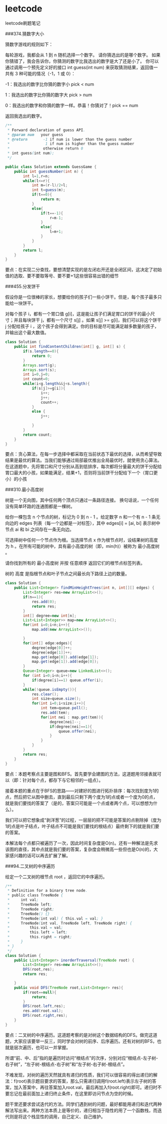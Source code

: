 # leetcode
leetcode刷题笔记

###374.猜数字大小

猜数字游戏的规则如下：

每轮游戏，我都会从 1 到 n 随机选择一个数字。 请你猜选出的是哪个数字。
如果你猜错了，我会告诉你，你猜测的数字比我选出的数字是大了还是小了。
你可以通过调用一个预先定义好的接口 int guess(int num) 来获取猜测结果，返回值一共有 3 种可能的情况（-1，1 或 0）：

-1：我选出的数字比你猜的数字小 pick < num

1：我选出的数字比你猜的数字大 pick > num

0：我选出的数字和你猜的数字一样。恭喜！你猜对了！pick == num

返回我选出的数字。

```java
/** 
 * Forward declaration of guess API.
 * @param num   your guess
 * @return 	     -1 if num is lower than the guess number
 *			      1 if num is higher than the guess number
 *               otherwise return 0
 * int guess(int num);
 */

public class Solution extends GuessGame {
    public int guessNumber(int n) {
        int l=1,r=n;
        while(l<=r){
            int m=(r-l)/2+l;
            int t=guess(m);
            if(t==0){
                return m;
            }
            else{
                if(t==-1){
                    r=m-1;
                }
                else{
                    l=m+1;
                }
            }
        }
        return l;
    }
}
```

要点：在实现二分查找，要想清楚实现的是左闭右开还是全闭区间，这决定了初始值的选取、要不要取等号、要不要+1这些很容易出错的细节

###455.分发饼干

假设你是一位很棒的家长，想要给你的孩子们一些小饼干。但是，每个孩子最多只能给一块饼干。

对每个孩子 i，都有一个胃口值 g[i]，这是能让孩子们满足胃口的饼干的最小尺寸；并且每块饼干 j，都有一个尺寸 s[j] 。如果 s[j] >= g[i]，我们可以将这个饼干 j 分配给孩子 i ，这个孩子会得到满足。你的目标是尽可能满足越多数量的孩子，并输出这个最大数值。

```java
class Solution {
    public int findContentChildren(int[] g, int[] s) {
        if(s.length==0){
            return 0;
        }
        Arrays.sort(g);
        Arrays.sort(s);
        int i=0,j=0;
        int count=0;
        while(i<g.length&&j<s.length){
            if(s[j]>=g[i]){
                i++;
                j++;
                count++;
            }
            else {
                j++;
                
            }
        }
        return count;
    }
}
```

要点：贪心算法，在每一步选择中都采取在当前状态下最优的选择，从而希望导致结果是最优的算法。当我们能够通过局部最优推出全局最优时，就使用贪心算法。在这道题中，先将胃口和尺寸分别从高到低排序，每次都将分量最大的饼干分配给胃口最大的小孩，如果能满足，结果+1，否则将当前饼干分配给下一个（胃口更小）的小孩

###310.最小高度树

树是一个无向图，其中任何两个顶点只通过一条路径连接。 换句话说，一个任何没有简单环路的连通图都是一棵树。

给你一棵包含 n 个节点的树，标记为 0 到 n - 1 。给定数字 n 和一个有 n - 1 条无向边的 edges 列表（每一个边都是一对标签），其中 edges[i] = [ai, bi] 表示树中节点 ai 和 bi 之间存在一条无向边。

可选择树中任何一个节点作为根。当选择节点 x 作为根节点时，设结果树的高度为 h 。在所有可能的树中，具有最小高度的树（即，min(h)）被称为 最小高度树 。

请你找到所有的 最小高度树 并按 任意顺序 返回它们的根节点标签列表。

树的 高度 是指根节点和叶子节点之间最长向下路径上边的数量。

```java
class Solution {
    public List<Integer> findMinHeightTrees(int n, int[][] edges) {
        List<Integer> res=new ArrayList<>();
        if(n==1){
            res.add(0);
            return res;
        }
        int[] degree=new int[n];
        List<List<Integer>> map=new ArrayList<>();
        for(int i=0;i<n;i++){
            map.add(new ArrayList<>());

        }
        for(int[] edge:edges){
            degree[edge[0]]++;
            degree[edge[1]]++;
            map.get(edge[0]).add(edge[1]);
            map.get(edge[1]).add(edge[0]);
        }
        Queue<Integer> queue=new LinkedList<>();
        for (int i=0;i<n;i++){
            if(degree[i]==1) queue.offer(i);
        }
        while(!queue.isEmpty()){
            res.clear();
            int size=queue.size();
            for(int i=0;i<size;i++){
                int tem=queue.poll();
                res.add(tem);
                for(int nei : map.get(tem)){
                    degree[nei]--;
                    if(degree[nei]==1){
                        queue.offer(nei);
                    }
                }
            }
        }
        return res;
    }
}
```

要点：本题考察点主要是图和BFS。首先要学会建图的方法，这道题用邻接表就可以（即：针对每个点，都存下与它相邻的一组点）。

接着本题的重点在于BFS的思路——对建好的图进行拓扑排序：每次找到度为1的点，然后把它从图中删去，直到最后只剩下两个度为1的点或者一个度为0的点，就是我们要找的答案了（是的，答案只可能是一个点或者两个点，可以想想为什么）。

我们可以把它想象成“剥洋葱”的过程，一层层的把不可能是答案的点剔除掉（度为1的点是叶子结点，叶子结点不可能是我们要找的根结点）最终剩下的就是我们要的答案。

本解法每个点都只被遍历了一次，因此时间复杂度是O(n)。还有一种解法是先求该图的直径，其中点就是我们要的答案，复杂度会稍微高一些但也是O(n)的，大家感兴趣的话可以再去扩展了解。

###94.二叉树的中序遍历

给定一个二叉树的根节点 root ，返回它的中序遍历。

```java
/**
 * Definition for a binary tree node.
 * public class TreeNode {
 *     int val;
 *     TreeNode left;
 *     TreeNode right;
 *     TreeNode() {}
 *     TreeNode(int val) { this.val = val; }
 *     TreeNode(int val, TreeNode left, TreeNode right) {
 *         this.val = val;
 *         this.left = left;
 *         this.right = right;
 *     }
 * }
 */
class Solution {
    public List<Integer> inorderTraversal(TreeNode root) {
        List<Integer> res=new ArrayList<>();
        DFS(root,res);
        return res;

    }
    public void DFS(TreeNode root,List<Integer> res){
        if(root==null){
            return;
        }
        DFS(root.left,res);
        res.add(root.val);
        DFS(root.right,res);
    }
}
```

要点：二叉树的中序遍历。这道题考察的是对树这个数据结构的DFS。做完这道题，大家应该要举一反三，同时学会对树的前序、后序遍历。还有对树的BFS，也就是层次遍历，也可以一并掌握。

所谓“前、中、后”指的是遍历时访问“根结点”的次序，分别对应“根结点-左子树-右子树”，“左子树-根结点-右子树”和“左子树-右子树-根结点”。

不难发现，对树的遍历天然就具有递归的性质，我们可以很容易的得出递归的解法：f(root)表示题目要求的答案，那么只需递归调用f(root.left)表示左子树的答案，加入答案中，再往答案加入root.val，最后再加入f(root.right)即可。递归时不要忘记在最前面加上递归终止条件，在这里即访问节点为空的时候。

题干里还要求尝试迭代的方法。同学们遇到树的问题，最好都能用递归和迭代两种解法写出来。两种方法本质上是等价的，递归相当于隐性的用了一个函数栈，而迭代则是将这个栈显性的调用，自己定义、自己维护。

